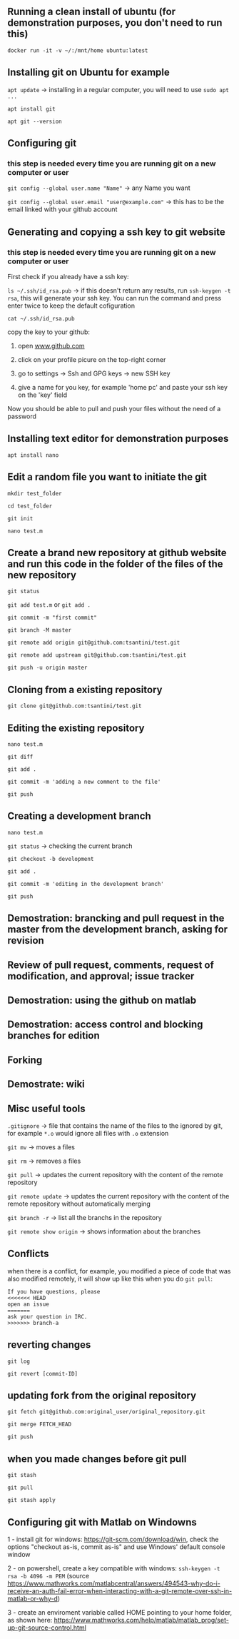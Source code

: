 ## Running a clean install of ubuntu (for demonstration purposes, you don't need to run this)

`docker run -it -v ~/:/mnt/home ubuntu:latest`

## Installing git on Ubuntu for example

`apt update` -> installing in a regular computer, you will need to use `sudo apt ...`

`apt install git`

`apt git --version`

## Configuring git 

### this step is needed every time you are running git on a new computer or user

`git config --global user.name "Name"` -> any Name you want

`git config --global user.email "user@example.com"` -> this has to be the email linked with your github account

## Generating and copying a ssh key to git website 

### this step is needed every time you are running git on a new computer or user

First check if you already have a ssh key:

`ls ~/.ssh/id_rsa.pub` -> if this doesn't return any results, run `ssh-keygen -t rsa`, this will generate your ssh key. You can run the command and press enter twice to keep the default cofiguration

`cat ~/.ssh/id_rsa.pub`

copy the key to your github:

1) open www.github.com

2) click on your profile picure on the top-right corner

3) go to settings -> Ssh and GPG keys -> new SSH key

4) give a name for you key, for example 'home pc' and paste your ssh key on the 'key' field

Now you should be able to pull and push your files without the need of a password 

## Installing text editor for demonstration purposes

`apt install nano`

## Edit a random file you want to initiate the git

`mkdir test_folder`

`cd test_folder`

`git init`

`nano test.m`

## Create a brand new repository at github website and run this code in the folder of the files of the new repository
`git status`

`git add test.m` or `git add .`

`git commit -m "first commit"`

`git branch -M master`

`git remote add origin git@github.com:tsantini/test.git`

`git remote add upstream git@github.com:tsantini/test.git`

`git push -u origin master`

## Cloning from a existing repository

`git clone git@github.com:tsantini/test.git`

## Editing the existing repository

`nano test.m`

`git diff`

`git add .`

`git commit -m 'adding a new comment to the file'`

`git push`

## Creating a development branch

`nano test.m`

`git status` -> checking the current branch

`git checkout -b development`

`git add .`

`git commit -m 'editing in the development branch'`

`git push`


## Demostration: brancking and pull request in the master from the development branch, asking for revision

## Review of pull request, comments, request of modification, and approval; issue tracker

## Demostration: using the github on matlab

## Demostration: access control and blocking branches for edition

## Forking

## Demostrate: wiki

## Misc useful tools

`.gitignore` -> file that contains the name of the files to the ignored by git, for example `*.o` would ignore all files with `.o` extension

`git mv` -> moves a files

`git rm` -> removes a files

`git pull` -> updates the current repository with the content of the remote repository

`git remote update` -> updates the current repository with the content of the remote repository without automatically merging

`git branch -r` -> list all the branchs in the repository

`git remote show origin` -> shows information about the branches

## Conflicts

when there is a conflict, for example, you modified a piece of code that was also modified remotely, it will show up like this when you do `git pull`:

```
If you have questions, please
<<<<<<< HEAD
open an issue
=======
ask your question in IRC.
>>>>>>> branch-a
```

## reverting changes
`git log`

`git revert [commit-ID]`

## updating fork from the original repository
`git fetch git@github.com:original_user/original_repository.git`

`git merge FETCH_HEAD`

`git push`

## when you made changes before git pull
`git stash`

`git pull`

`git stash apply`

## Configuring git with Matlab on Windowns

1 - install git for windows: https://git-scm.com/download/win, check the options "checkout as-is, commit as-is" and use Windows' default console window

2 - on powershell, create a key compatible with windows: `ssh-keygen -t rsa -b 4096 -m PEM` (source https://www.mathworks.com/matlabcentral/answers/494543-why-do-i-receive-an-auth-fail-error-when-interacting-with-a-git-remote-over-ssh-in-matlab-or-why-d)

3 - create an enviroment variable called HOME pointing to your home folder, as shown here: https://www.mathworks.com/help/matlab/matlab_prog/set-up-git-source-control.html

